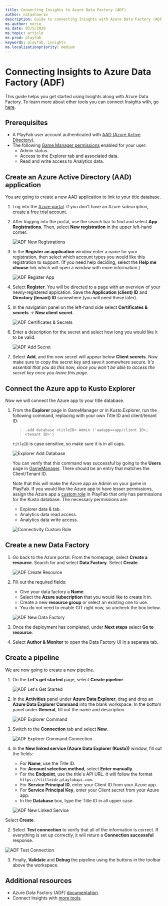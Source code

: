 ```yaml
---
title: Connecting Insights to Azure Data Factory (ADF)
author: natashaorie
description: Guide to connecting Inisghts with Azure Data Factory (ADF).
ms.author: norie
ms.date: 03/5/2020    
ms.topic: article
ms.prod: playfab
keywords: playfab, insights
ms.localizationpriority: medium
---
```


# Connecting Insights to Azure Data Factory (ADF)

[comment]: < Replace links with relative links once placement of article is determined. >
This guide helps you get started using Insights along with Azure Data Factory. To learn more about other tools you can connect Insights with, go [here](insights-connectivity.md).

## Prerequisites
* A PlayFab user account authenticated with [AAD (Azure Active Directory)](https://docs.microsoft.com/gaming/playfab/features/authentication/aad-authentication/).
* The following [Game Manager permissions](https://docs.microsoft.com/gaming/playfab/features/config/gamemanager/playfab-user-roles#assigning-roles) enabled for your user:
    *  Admin status.
    *  Access to the Explorer tab and associated data.
    *  Read and write access to Analytics data.

## Create an Azure Active Directory (AAD) application

You are going to create a new AAD application to link to your title database.

1. Log into the [Azure portal](https://portal.azure.com). If you don't have an Azure subscription, [create a free trial account](https://azure.microsoft.com).

2. After logging into the portal, use the search bar to find and select **App Registrations**. Then, select **New registration** in the upper left-hand corner.  

   ![ADF New Registrations](media/adf-new-registration.png)

3. In the **Register an application** window enter a name for your registration, then select which account types you would like this registration to support. (If you need help deciding, select the **Help me choose** link which will open a window with more information.)

   ![ADF Register App](media/adf-register-app.png)    

4. Select **Register**. You will be directed to a page with an overview of your newly-registered applcation. Save the **Application (client) ID** and **Directory (tenant) ID** somewhere (you will need these later).

5. In the navigation panel on the left-hand side select **Certificates & secrets** -> **New client secret**. 

   ![ADF Certificates & Secrets](media/adf-certificates-secrets.png)

6. Enter a description for the secret and select how long you would like it to be valid. 

   ![ADF Add Secret](media/adf-add-secret.png)

7. Select **Add**, and the new secret will appear below **Client secrets**. Now make sure to copy the secret key and save it somewhere secure. *It's essential that you do this now, since you won't be able to access the secret key once you leave this page.*  

## Connect the Azure app to Kusto Explorer
Now we will connect the Azure app to your title database. 

1. From the **Explorer** page in GameManager or in Kusto.Explorer, run the following command, replacing with your own Title ID and client/tenant ID:
   > `.add database <titleID> Admin ('aadapp=<app/client ID>;<tenant ID>') `

   `titleID` is case sensitive, so make sure it is in all caps.

   ![Explorer Add Database](media/explorer-add-database.png)

   You can verify that this command was successful by going to the **Users** page in [GameManager](https://developer.playfab.com/login). There should be an entry that matches the Client/Tenant ID.

   Note that this will make the Azure app an Admin on your game in PlayFab. If you would like the Azure app to have lesser permissions, assign the Azure app a [custom role](https://docs.microsoft.com/gaming/playfab/features/config/gamemanager/playfab-user-roles#assigning-roles) in PlayFab that only has permissions for the Kusto database. The necessary permissions are:
   * Explorer data & tab.
   * Analytics data read access.
   * Analytics data write access.

   ![Connectivity Custom Role](media/connectivity-cutom-role.png)

## Create a new Data Factory
1. Go back to the Azure portal. From the homepage, select **Create a resource**. Search for and select **Data Factory**. Select **Create**.

   ![ADF Create Resource](media/adf-create-resource.png)

2. Fill out the required fields:
   * Give your data factory a **Name**.
   * Select the **Azure subscription** that you would like to create it in.
   * Create a new **resource group** or select an existing one to use.
   * You do not need to enable GIT right now, so uncheck the box below.

   ![ADF New Data Factory](media/adf-new-data-factory.png)

3. Once the deployment has completed, under **Next steps** select **Go to resource**. 
   
4. Select **Author & Monitor** to open the Data Factory UI in a separate tab. 

## Create a pipeline

We are now going to create a new pipeline. 

1. On the **Let's get started** page, select **Create pipeline**.

   ![ADF Let's Get Started](media/adf-lets-get-started.png)

 2. In the **Activities** panel under **Azure Data Explorer**, drag and drop an **Azure Data Explorer Command** into the blank workspace. In the bottom panel under **General**, fill out the name and description.
 
    ![ADF Explorer Command](media/adf-explorer-command.png)

 3. Switch to the **Connection** tab and select **New**. 
 
    ![ADF Explorer Command Connection](media/adf-explorer-command-connection.png)
 
 4. In the **New linked service (Azure Data Explorer (Kusto))** window, fill out the fields:
    * For **Name**, use the Title ID.
    * For **Account selection method**, select **Enter manually**.
    * For the **Endpoint**, use the title's API URL. It will follow the format `https://<titleid>.playfabapi.com`.
    * For **Service Principal ID**, enter your Client ID from your Azure app.
    * For **Service Principal Key**, enter your Client secret from your Azure app.
    * In the **Database** box, type the Title ID in all upper case.
   
    ![ADF New Linked Service](media/adf-new-linked-service.png)

   Select **Create**.

2.  Select **Test connection** to verify that all of the information is correct. If everything is set up correctly, it will return a **Connection successful** response. 

   ![ADF Test Connection](media/adf-test-connection.png)

3. Finally, **Validate** and **Debug** the pipeline using the buttons in the toolbar above the workspace. 


## Additional resources

* Azure Data Factory (ADF) [documentation](https://docs.microsoft.com/azure/data-factory/).
* Connect Insights with [more tools](insights-connectivity.md).